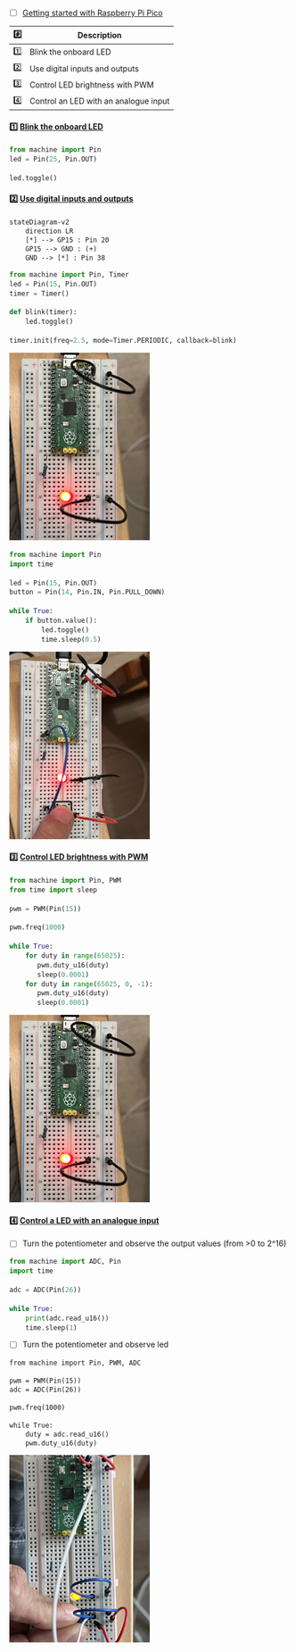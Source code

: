 


- [ ] [Getting started with Raspberry Pi Pico](https://projects.raspberrypi.org/en/projects/getting-started-with-the-pico)

| :hash: | Description |
|-|-|
| [:one:](README.md#one-blink-the-onboard-led) |  Blink the onboard LED |
| [:two:](README.md#two--use-digital-inputs-and-outputs) | Use digital inputs and outputs |
| [:three:](README.md#three--control-led-brightness-with--pwm) | Control LED brightness with PWM |
| [:four:](README.md#four-control-a-led-with-an-analogue-input) | Control an LED with an analogue input |


#### :one: [Blink the onboard LED](https://projects.raspberrypi.org/en/projects/getting-started-with-the-pico/5)


```python
from machine import Pin
led = Pin(25, Pin.OUT)

led.toggle()
```

#### :two:  [Use digital inputs and outputs](https://projects.raspberrypi.org/en/projects/getting-started-with-the-pico/6)

```mermaid
stateDiagram-v2
    direction LR
    [*] --> GP15 : Pin 20
    GP15 --> GND : (+)
    GND --> [*] : Pin 38
```

```python
from machine import Pin, Timer
led = Pin(15, Pin.OUT)
timer = Timer()

def blink(timer):
    led.toggle()

timer.init(freq=2.5, mode=Timer.PERIODIC, callback=blink)
```

<img src=images/IMG_4390.jpg width='50%' height='50%' > </img>

```python
from machine import Pin
import time

led = Pin(15, Pin.OUT)
button = Pin(14, Pin.IN, Pin.PULL_DOWN)

while True:
    if button.value():
        led.toggle()
        time.sleep(0.5)
```

<img src=images/IMG_4391.jpg width='50%' height='50%' > </img>

#### :three:  [Control LED brightness with ](https://projects.raspberrypi.org/en/projects/getting-started-with-the-pico/7) [PWM](https://en.wikipedia.org/wiki/Pulse-width_modulation)

```python
from machine import Pin, PWM
from time import sleep

pwm = PWM(Pin(15))

pwm.freq(1000)

while True:
    for duty in range(65025):
       pwm.duty_u16(duty)
       sleep(0.0001)
    for duty in range(65025, 0, -1):
       pwm.duty_u16(duty)
       sleep(0.0001)
```
<img src=images/IMG_4390.jpg width='50%' height='50%' > </img>

#### :four: [Control a LED with an analogue input](https://projects.raspberrypi.org/en/projects/getting-started-with-the-pico/8)

- [ ] Turn the potentiometer and observe the output values (from >0 to 2^16)

```python
from machine import ADC, Pin
import time

adc = ADC(Pin(26))

while True:
    print(adc.read_u16())
    time.sleep(1)
```

- [ ] Turn the potentiometer and observe led 

```
from machine import Pin, PWM, ADC

pwm = PWM(Pin(15))
adc = ADC(Pin(26))

pwm.freq(1000)

while True:
    duty = adc.read_u16()
    pwm.duty_u16(duty)
```

<img src=images/IMG_4394.jpg width='50%' height='50%' > </img>


